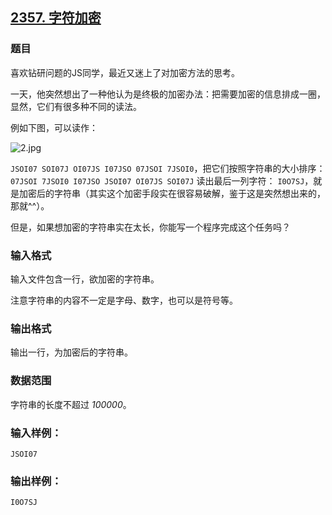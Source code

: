 ## [2357. 字符加密](https://www.acwing.com/problem/content/2359/)

### 题目

喜欢钻研问题的JS同学，最近又迷上了对加密方法的思考。

一天，他突然想出了一种他认为是终极的加密办法：把需要加密的信息排成一圈，显然，它们有很多种不同的读法。

例如下图，可以读作：

 ![2.jpg](https://cdn.acwing.com/media/article/image/2020/08/19/19_e4fd9f82e1-2.jpg)

`JSOI07 SOI07J OI07JS I07JSO 07JSOI 7JSOI0`，把它们按照字符串的大小排序： `07JSOI 7JSOI0 I07JSO JSOI07 OI07JS SOI07J` 读出最后一列字符： `I0O7SJ`，就是加密后的字符串（其实这个加密手段实在很容易破解，鉴于这是突然想出来的，那就^^）。

但是，如果想加密的字符串实在太长，你能写一个程序完成这个任务吗？

### 输入格式

输入文件包含一行，欲加密的字符串。

注意字符串的内容不一定是字母、数字，也可以是符号等。

### 输出格式

输出一行，为加密后的字符串。

### 数据范围

字符串的长度不超过 *100000*。

### 输入样例：

```
JSOI07
```

### 输出样例：

```
I0O7SJ
```
